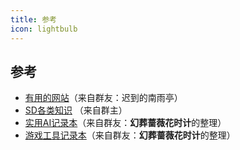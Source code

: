 ```yaml
---
title: 参考
icon: lightbulb
---
```


## 参考

- [有用的网站](website.md)（来自群友：迟到的南雨亭）
- [SD各类知识](https://docs.qq.com/doc/p/230e7ada2a60d8e347d639edd5521f5e62332fe9) （来自群主）
- [实用AI记录本](%E5%AE%9E%E7%94%A8AI%E8%AE%B0%E5%BD%95%E6%9C%AC/README.md)（来自群友：**幻葬蔷薇花时计**的整理）
- [游戏工具记录本](%E6%B8%B8%E6%88%8F%E5%B7%A5%E5%85%B7%E8%AE%B0%E5%BD%95%E6%9C%AC/README.md)（来自群友：**幻葬蔷薇花时计**的整理） 
